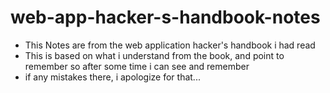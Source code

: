# web-app-hacker-s-handbook-notes
- This Notes are from the web application hacker's handbook i had read
- This is based on what i understand from the book, and point to remember so after some time i can see and remember 
- if any mistakes there, i apologize for that...
